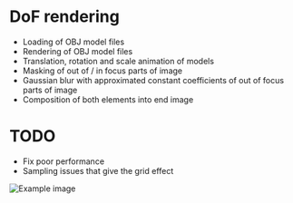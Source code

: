 # DoF rendering

- Loading of OBJ model files
- Rendering of OBJ model files
- Translation, rotation and scale animation of models
- Masking of out of / in focus parts of image
- Gaussian blur with approximated constant coefficients of out of focus parts of image
- Composition of both elements into end image

# TODO
- Fix poor performance
- Sampling issues that give the grid effect

![Example image](https://raw.githubusercontent.com/bartlomiejn/dof-rendering-metal/master/dof_rendering.gif)
